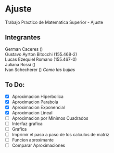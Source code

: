 # Ajuste
Trabajo Practico de Matematica Superior - Ajuste

## Integrantes
 German Caceres ()<br />
 Gustavo Ayrton Bitocchi (155.468-2)<br />
 Lucas Ezequiel Romano (155.467-0)<br />
 Juliana Rossi ()<br />
 Ivan Schecherer () *Como las bujias*<br />

## To Do:
- [X] Aproximacion Hiperbolica
- [X] Aproximacion Parabola
- [X] Aproximacion Exponencial
- [X] Aproximacion Lineal
- [ ] Aproximacion por Minimos Cuadrados
- [ ] Interfaz grafica
- [ ] Grafica
- [ ] Imprimir el paso a paso de los calculos de matriz
- [ ] Funcion aproximante
- [ ] Comparar Aproximaciones
